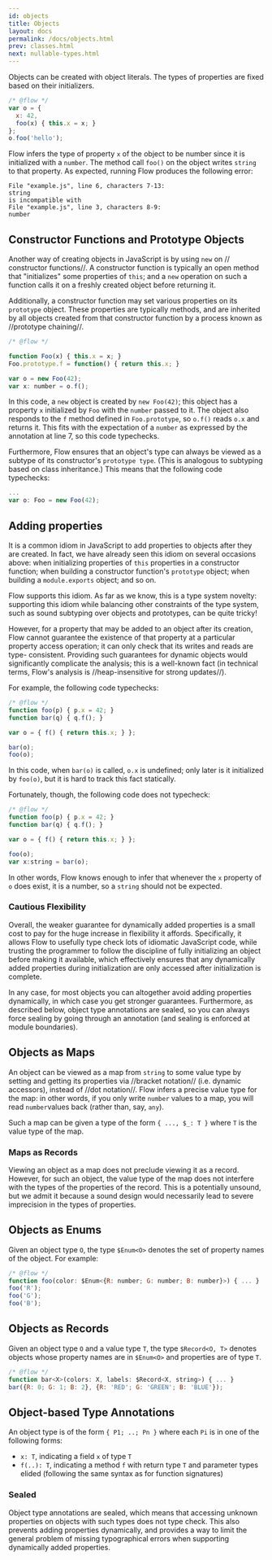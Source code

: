 ```yaml
---
id: objects
title: Objects
layout: docs
permalink: /docs/objects.html
prev: classes.html
next: nullable-types.html
---
```


Objects can be created with object literals. The types of properties are fixed
based on their initializers.

```javascript
/* @flow */
var o = {
  x: 42,
  foo(x) { this.x = x; }
};
o.foo('hello');
```

Flow infers the type of property `x` of the object to be number since it is
initialized with a `number`. The method call `foo()` on the object writes
`string` to that property. As expected, running Flow produces the following
error:

```
File "example.js", line 6, characters 7-13:
string
is incompatible with
File "example.js", line 3, characters 8-9:
number
```

## Constructor Functions and Prototype Objects

Another way of creating objects in JavaScript is by using `new` on //
constructor functions//. A constructor function is typically an open method
that "initializes" some properties of `this`; and a `new` operation on such a
function calls it on a freshly created object before returning it.

Additionally, a constructor function may set various properties on its
`prototype` object. These properties are typically methods, and are inherited
by all objects created from that constructor function by a process known as
//prototype chaining//.

```javascript
/* @flow */

function Foo(x) { this.x = x; }
Foo.prototype.f = function() { return this.x; }

var o = new Foo(42);
var x: number = o.f();
```

In this code, a `new` object is created by `new Foo(42)`; this object has a
property `x` initialized by `Foo` with the `number` passed to it. The object
also responds to the `f` method defined in `Foo.prototype`, so `o.f()` reads
`o.x` and returns it. This fits with the expectation of a `number` as
expressed by the annotation at line 7, so this code typechecks.

Furthermore, Flow ensures that an object's type can always be viewed as a
subtype of its constructor's `prototype type`. (This is analogous to subtyping
based on class inheritance.) This means that the following code typechecks:

```javascript
...
var o: Foo = new Foo(42);
```

## Adding properties

It is a common idiom in JavaScript to add properties to objects after they are
created. In fact, we have already seen this idiom on several occasions above:
when initializing properties of `this` properties in a constructor function;
when building a constructor function's `prototype` object; when building a
`module.exports` object; and so on.

Flow supports this idiom. As far as we know, this is a type system novelty:
supporting this idiom while balancing other constraints of the type system,
such as sound subtyping over objects and prototypes, can be quite tricky!

However, for a property that may be added to an object after its creation,
Flow cannot guarantee the existence of that property at a particular property
access operation; it can only check that its writes and reads are type-
consistent. Providing such guarantees for dynamic objects would significantly
complicate the analysis; this is a well-known fact (in technical terms, Flow's
analysis is //heap-insensitive for strong updates//).

For example, the following code typechecks:

```javascript
/* @flow */
function foo(p) { p.x = 42; }
function bar(q) { q.f(); }

var o = { f() { return this.x; } };

bar(o);
foo(o);
```

In this code, when `bar(o)` is called, `o.x` is undefined; only later is it
initialized by `foo(o)`, but it is hard to track this fact statically.

Fortunately, though, the following code does not typecheck:

```javascript
/* @flow */
function foo(p) { p.x = 42; }
function bar(q) { q.f(); }

var o = { f() { return this.x; } };

foo(o);
var x:string = bar(o);
```

In other words, Flow knows enough to infer that whenever the `x` property of
`o` does exist, it is a number, so a `string` should not be expected.

### Cautious Flexibility

Overall, the weaker guarantee for dynamically added properties is a small cost
to pay for the huge increase in flexibility it affords. Specifically, it
allows Flow to usefully type check lots of idiomatic JavaScript code, while
trusting the programmer to follow the discipline of fully initializing an
object before making it available, which effectively ensures that any
dynamically added properties during initialization are only accessed after
initialization is complete.

In any case, for most objects you can altogether avoid adding properties
dynamically, in which case you get stronger guarantees. Furthermore, as
described below, object type annotations are sealed, so you can always force
sealing by going through an annotation (and sealing is enforced at module
boundaries).

## Objects as Maps

An object can be viewed as a map from `string` to some value type by setting
and getting its properties via //bracket notation// (i.e. dynamic accessors),
instead of //dot notation//. Flow infers a precise value type for the map: in
other words, if you only write `number` values to a map, you will read `number`values back (rather than, say, `any`).

Such a map can be given a type of the form `{ ..., $_: T }` where `T` is the
value type of the map.

### Maps as Records

Viewing an object as a map does not preclude viewing it as a record. However,
for such an object, the value type of the map does not interfere with the
types of the properties of the record. This is a potentially unsound, but we
admit it because a sound design would necessarily lead to severe imprecision
in the types of properties.

## Objects as Enums

Given an object type `O`, the type `$Enum<O>` denotes the set of property
names of the object. For example:

```javascript
/* @flow */
function foo(color: $Enum<{R: number; G: number; B: number}>) { ... }
foo('R');
foo('G');
foo('B');
```

## Objects as Records

Given an object type `O` and a value type `T`, the type `$Record<O, T>`
denotes objects whose property names are in `$Enum<O>` and properties are of
type `T`.

```javascript
/* @flow */
function bar<X>(colors: X, labels: $Record<X, string>) { ... }
bar({R: 0; G: 1; B: 2}, {R: 'RED'; G: 'GREEN'; B: 'BLUE'});
```

## Object-based Type Annotations
An object type is of the form `{ P1; ..; Pn }` where each `Pi` is in one of
the following forms:

- `x: T`, indicating a field `x` of type `T`
- `f(..): T`, indicating a method `f` with return type `T` and parameter types
  elided (following the same syntax as for function signatures)

### Sealed

Object type annotations are sealed, which means that accessing unknown
properties on objects with such types does not type check. This also prevents
adding properties dynamically, and provides a way to limit the general problem
of missing typographical errors when supporting dynamically added properties.


